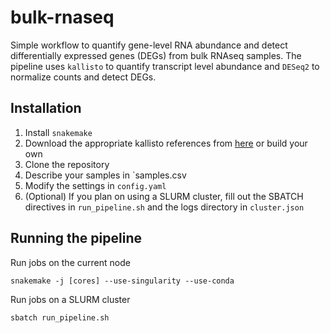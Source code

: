 # bulk-rnaseq
Simple  workflow to quantify gene-level RNA abundance and detect differentially expressed genes (DEGs) 
from bulk RNAseq samples. The pipeline uses `kallisto` to quantify transcript level abundance and `DESeq2` 
to normalize counts and detect DEGs. 

## Installation
1. Install `snakemake`
2. Download the appropriate kallisto references from [here](https://github.com/pachterlab/kallisto-transcriptome-indices/releases) or build your own
3. Clone the repository
4. Describe your samples in `samples.csv
5. Modify the settings in `config.yaml`
6. (Optional) If you plan on using a SLURM cluster, fill out the SBATCH directives in `run_pipeline.sh` and the logs directory in `cluster.json`

## Running the pipeline
Run jobs on the current node
```
snakemake -j [cores] --use-singularity --use-conda
```
Run jobs on a SLURM cluster
```
sbatch run_pipeline.sh
```
